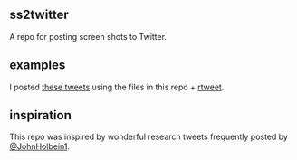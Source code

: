 ## ss2twitter
A repo for posting screen shots to Twitter.

## examples
I posted [these tweets](.make.R) using the files in this repo +
[rtweet](https://github.com/mkearney/rtweet).

## inspiration
This repo was inspired by wonderful research tweets frequently posted
by [@JohnHolbein1](https://twitter.com/JohnHolbein1).
